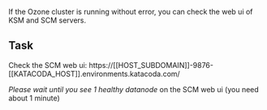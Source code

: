 
If the Ozone cluster is running without error, you can check the web ui of KSM and SCM servers.

## Task

Check the SCM web ui: https://[[HOST_SUBDOMAIN]]-9876-[[KATACODA_HOST]].environments.katacoda.com/

*Please wait until you see 1 healthy datanode* on the SCM web ui (you need about 1 minute)
